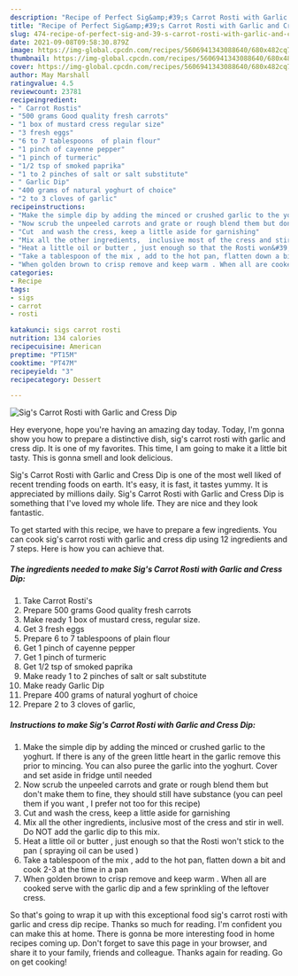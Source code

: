 ```yaml
---
description: "Recipe of Perfect Sig&amp;#39;s Carrot Rosti with Garlic and Cress Dip"
title: "Recipe of Perfect Sig&amp;#39;s Carrot Rosti with Garlic and Cress Dip"
slug: 474-recipe-of-perfect-sig-and-39-s-carrot-rosti-with-garlic-and-cress-dip
date: 2021-09-08T09:58:30.879Z
image: https://img-global.cpcdn.com/recipes/5606941343088640/680x482cq70/sigs-carrot-rosti-with-garlic-and-cress-dip-recipe-main-photo.jpg
thumbnail: https://img-global.cpcdn.com/recipes/5606941343088640/680x482cq70/sigs-carrot-rosti-with-garlic-and-cress-dip-recipe-main-photo.jpg
cover: https://img-global.cpcdn.com/recipes/5606941343088640/680x482cq70/sigs-carrot-rosti-with-garlic-and-cress-dip-recipe-main-photo.jpg
author: May Marshall
ratingvalue: 4.5
reviewcount: 23781
recipeingredient:
- " Carrot Rostis"
- "500 grams Good quality fresh carrots"
- "1 box of mustard cress regular size"
- "3 fresh eggs"
- "6 to 7 tablespoons  of plain flour"
- "1 pinch of cayenne pepper"
- "1 pinch of turmeric"
- "1/2 tsp of smoked paprika"
- "1 to 2 pinches of salt or salt substitute"
- " Garlic Dip"
- "400 grams of natural yoghurt of choice"
- "2 to 3 cloves of garlic"
recipeinstructions:
- "Make the simple dip by adding the minced or crushed garlic to the yoghurt. If there is any of the green little heart in the garlic remove this prior to mincing. You can also puree the garlic into the yoghurt. Cover and set aside in fridge until needed"
- "Now scrub the unpeeled carrots and grate or rough blend them but don&#39;t make them to fine, they should still have substance (you can peel them if you want , I prefer not too for this recipe)"
- "Cut  and wash the cress, keep a little aside for garnishing"
- "Mix all the other ingredients,  inclusive most of the cress and stir in well. Do NOT add the garlic dip to this mix."
- "Heat a little oil or butter , just enough so that the Rosti won&#39;t stick to the pan ( spraying oil can be used )"
- "Take a tablespoon of the mix , add to the hot pan, flatten down a bit  and cook 2-3 at the time in a pan"
- "When golden brown to crisp remove and keep warm . When all are cooked serve with the garlic dip and a few sprinkling of the leftover cress."
categories:
- Recipe
tags:
- sigs
- carrot
- rosti

katakunci: sigs carrot rosti 
nutrition: 134 calories
recipecuisine: American
preptime: "PT15M"
cooktime: "PT47M"
recipeyield: "3"
recipecategory: Dessert

---
```



![Sig&#39;s Carrot Rosti with Garlic and Cress Dip](https://img-global.cpcdn.com/recipes/5606941343088640/680x482cq70/sigs-carrot-rosti-with-garlic-and-cress-dip-recipe-main-photo.jpg)

Hey everyone, hope you're having an amazing day today. Today, I'm gonna show you how to prepare a distinctive dish, sig&#39;s carrot rosti with garlic and cress dip. It is one of my favorites. This time, I am going to make it a little bit tasty. This is gonna smell and look delicious.



Sig&#39;s Carrot Rosti with Garlic and Cress Dip is one of the most well liked of recent trending foods on earth. It's easy, it is fast, it tastes yummy. It is appreciated by millions daily. Sig&#39;s Carrot Rosti with Garlic and Cress Dip is something that I've loved my whole life. They are nice and they look fantastic.


To get started with this recipe, we have to prepare a few ingredients. You can cook sig&#39;s carrot rosti with garlic and cress dip using 12 ingredients and 7 steps. Here is how you can achieve that.

<!--inarticleads1-->

##### The ingredients needed to make Sig&#39;s Carrot Rosti with Garlic and Cress Dip:

1. Take  Carrot Rosti&#39;s
1. Prepare 500 grams Good quality fresh carrots
1. Make ready 1 box of mustard cress, regular size.
1. Get 3 fresh eggs
1. Prepare 6 to 7 tablespoons  of plain flour
1. Get 1 pinch of cayenne pepper
1. Get 1 pinch of turmeric
1. Get 1/2 tsp of smoked paprika
1. Make ready 1 to 2 pinches of salt or salt substitute
1. Make ready  Garlic Dip
1. Prepare 400 grams of natural yoghurt of choice
1. Prepare 2 to 3 cloves of garlic,




<!--inarticleads2-->

##### Instructions to make Sig&#39;s Carrot Rosti with Garlic and Cress Dip:

1. Make the simple dip by adding the minced or crushed garlic to the yoghurt. If there is any of the green little heart in the garlic remove this prior to mincing. You can also puree the garlic into the yoghurt. Cover and set aside in fridge until needed
1. Now scrub the unpeeled carrots and grate or rough blend them but don&#39;t make them to fine, they should still have substance (you can peel them if you want , I prefer not too for this recipe)
1. Cut  and wash the cress, keep a little aside for garnishing
1. Mix all the other ingredients,  inclusive most of the cress and stir in well. Do NOT add the garlic dip to this mix.
1. Heat a little oil or butter , just enough so that the Rosti won&#39;t stick to the pan ( spraying oil can be used )
1. Take a tablespoon of the mix , add to the hot pan, flatten down a bit  and cook 2-3 at the time in a pan
1. When golden brown to crisp remove and keep warm . When all are cooked serve with the garlic dip and a few sprinkling of the leftover cress.




So that's going to wrap it up with this exceptional food sig&#39;s carrot rosti with garlic and cress dip recipe. Thanks so much for reading. I'm confident you can make this at home. There is gonna be more interesting food in home recipes coming up. Don't forget to save this page in your browser, and share it to your family, friends and colleague. Thanks again for reading. Go on get cooking!
